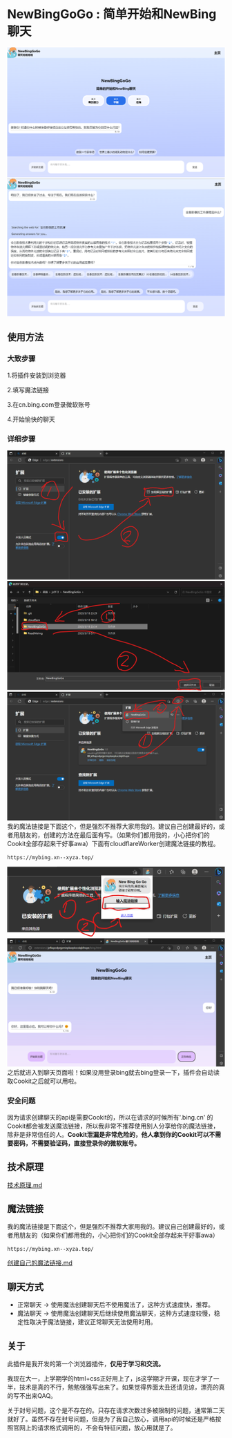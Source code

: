 # NewBingGoGo : 简单开始和NewBing聊天

![和newbing聊天的图片](./docs/img/1.png)
![和newbing聊天的图片](./docs/img/1.1.png)


## 使用方法

### 大致步骤
1.将插件安装到浏览器

2.填写魔法链接

3.在cn.bing.com登录微软账号

4.开始愉快的聊天

### 详细步骤
![](./docs/img/4.png)
![](./docs/img/5.png)
![](./docs/img/6.png)
我的魔法链接是下面这个，但是强烈不推荐大家用我的。建议自己创建最好的，或者用朋友的，创建的方法在最后面有写。（如果你们都用我的，小心把你们的Cookit全部存起来干好事awa）下面有cloudflareWorker创建魔法链接的教程。
~~~
https://mybing.xn--xyza.top/
~~~
![](./docs/img/7.png)
![](./docs/img/8.png)
之后就进入到聊天页面啦！如果没用登录bing就去bing登录一下，插件会自动读取Cookit之后就可以用啦。


### 安全问题
因为请求创建聊天的api是需要Cookit的，所以在请求的时候所有'.bing.cn' 的Cookit都会被发送魔法链接，所以我非常不推荐使用别人分享给你的魔法链接，除非是非常信任的人。**Cookit泄漏是非常危险的，他人拿到你的Cookit可以不需要密码，不需要验证码，直接登录你的微软账号。**


## 技术原理

[技术原理.md](./docs/%E6%8A%80%E6%9C%AF%E5%8E%9F%E7%90%86.md)


## 魔法链接
我的魔法链接是下面这个，但是强烈不推荐大家用我的。建议自己创建最好的，或者用朋友的（如果你们都用我的，小心把你们的Cookit全部存起来干好事awa）
~~~
https://mybing.xn--xyza.top/
~~~
[创建自己的魔法链接.md](./docs/%E5%88%9B%E5%BB%BA%E8%87%AA%E5%B7%B1%E7%9A%84%E9%AD%94%E6%B3%95%E9%93%BE%E6%8E%A5.md)

## 聊天方式
- 正常聊天 -> 使用魔法创建聊天后不使用魔法了，这种方式速度快，推荐。
- 魔法聊天 -> 使用魔法创建聊天后继续使用魔法聊天，这种方式速度较慢，稳定性取决于魔法链接，建议正常聊天无法使用时用。

## 关于

此插件是我开发的第一个浏览器插件，**仅用于学习和交流。**

我现在大一，上学期学的html+css正好用上了，js这学期才开课，现在才学了一半，技术是真的不行，勉勉强强写出来了。如果觉得界面太丑还请见谅，漂亮的真的写不出来QAQ。

关于封号问题，这个是不存在的。只存在请求次数过多被限制的问题，通常第二天就好了。虽然不存在封号问题，但是为了我自己放心，调用api的时候还是严格按照官网上的请求格式调用的，不会有特征问题，放心用就是了。


